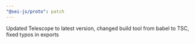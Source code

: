 ```yaml
---
"@sei-js/proto": patch
---
```


Updated Telescope to latest version, changed build tool from babel to TSC, fixed typos in exports
